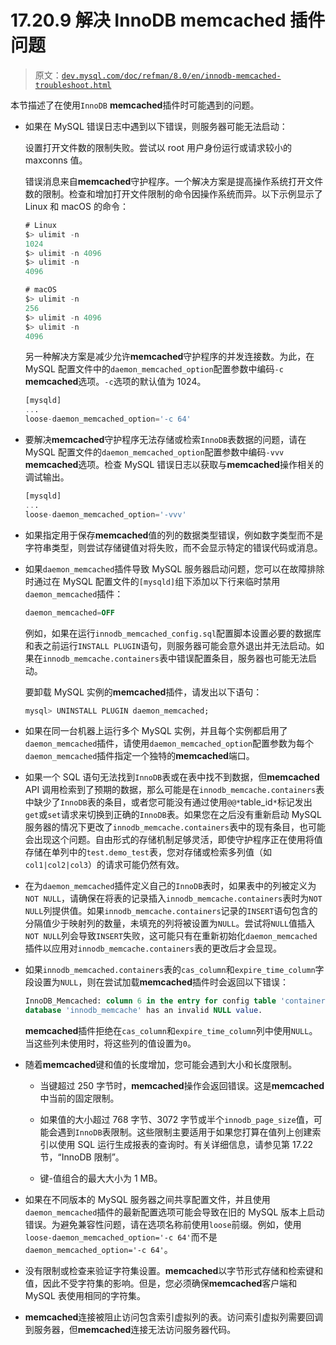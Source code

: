 # 17.20.9 解决 InnoDB memcached 插件问题

> 原文：[`dev.mysql.com/doc/refman/8.0/en/innodb-memcached-troubleshoot.html`](https://dev.mysql.com/doc/refman/8.0/en/innodb-memcached-troubleshoot.html)

本节描述了在使用`InnoDB` **memcached**插件时可能遇到的问题。

+   如果在 MySQL 错误日志中遇到以下错误，则服务器可能无法启动：

    设置打开文件数的限制失败。尝试以 root 用户身份运行或请求较小的 maxconns 值。

    错误消息来自**memcached**守护程序。一个解决方案是提高操作系统打开文件数的限制。检查和增加打开文件限制的命令因操作系统而异。以下示例显示了 Linux 和 macOS 的命令：

    ```sql
    # Linux
    $> ulimit -n
    1024
    $> ulimit -n 4096
    $> ulimit -n
    4096

    # macOS
    $> ulimit -n
    256
    $> ulimit -n 4096
    $> ulimit -n
    4096
    ```

    另一种解决方案是减少允许**memcached**守护程序的并发连接数。为此，在 MySQL 配置文件中的`daemon_memcached_option`配置参数中编码`-c` **memcached**选项。`-c`选项的默认值为 1024。

    ```sql
    [mysqld]
    ...
    loose-daemon_memcached_option='-c 64'
    ```

+   要解决**memcached**守护程序无法存储或检索`InnoDB`表数据的问题，请在 MySQL 配置文件的`daemon_memcached_option`配置参数中编码`-vvv` **memcached**选项。检查 MySQL 错误日志以获取与**memcached**操作相关的调试输出。

    ```sql
    [mysqld]
    ...
    loose-daemon_memcached_option='-vvv'
    ```

+   如果指定用于保存**memcached**值的列的数据类型错误，例如数字类型而不是字符串类型，则尝试存储键值对将失败，而不会显示特定的错误代码或消息。

+   如果`daemon_memcached`插件导致 MySQL 服务器启动问题，您可以在故障排除时通过在 MySQL 配置文件的`[mysqld]`组下添加以下行来临时禁用`daemon_memcached`插件：

    ```sql
    daemon_memcached=OFF
    ```

    例如，如果在运行`innodb_memcached_config.sql`配置脚本设置必要的数据库和表之前运行`INSTALL PLUGIN`语句，则服务器可能会意外退出并无法启动。如果在`innodb_memcache.containers`表中错误配置条目，服务器也可能无法启动。

    要卸载 MySQL 实例的**memcached**插件，请发出以下语句：

    ```sql
    mysql> UNINSTALL PLUGIN daemon_memcached;
    ```

+   如果在同一台机器上运行多个 MySQL 实例，并且每个实例都启用了`daemon_memcached`插件，请使用`daemon_memcached_option`配置参数为每个`daemon_memcached`插件指定一个独特的**memcached**端口。

+   如果一个 SQL 语句无法找到`InnoDB`表或在表中找不到数据，但**memcached** API 调用检索到了预期的数据，那么可能是在`innodb_memcache.containers`表中缺少了`InnoDB`表的条目，或者您可能没有通过使用`@@*`table_id`*`标记发出`get`或`set`请求来切换到正确的`InnoDB`表。如果您在之后没有重新启动 MySQL 服务器的情况下更改了`innodb_memcache.containers`表中的现有条目，也可能会出现这个问题。自由形式的存储机制足够灵活，即使守护程序正在使用将值存储在单列中的`test.demo_test`表，您对存储或检索多列值（如`col1|col2|col3`）的请求可能仍然有效。

+   在为`daemon_memcached`插件定义自己的`InnoDB`表时，如果表中的列被定义为`NOT NULL`，请确保在将表的记录插入`innodb_memcache.containers`表时为`NOT NULL`列提供值。如果`innodb_memcache.containers`记录的`INSERT`语句包含的分隔值少于映射列的数量，未填充的列将被设置为`NULL`。尝试将`NULL`值插入`NOT NULL`列会导致`INSERT`失败，这可能只有在重新初始化`daemon_memcached`插件以应用对`innodb_memcache.containers`表的更改后才会显现。

+   如果`innodb_memcached.containers`表的`cas_column`和`expire_time_column`字段设置为`NULL`，则在尝试加载**memcached**插件时会返回以下错误：

    ```sql
    InnoDB_Memcached: column 6 in the entry for config table 'containers' in
    database 'innodb_memcache' has an invalid NULL value.
    ```

    **memcached**插件拒绝在`cas_column`和`expire_time_column`列中使用`NULL`。当这些列未使用时，将这些列的值设置为`0`。

+   随着**memcached**键和值的长度增加，您可能会遇到大小和长度限制。

    +   当键超过 250 字节时，**memcached**操作会返回错误。这是**memcached**中当前的固定限制。

    +   如果值的大小超过 768 字节、3072 字节或半个`innodb_page_size`值，可能会遇到`InnoDB`表限制。这些限制主要适用于如果您打算在值列上创建索引以使用 SQL 运行生成报表的查询时。有关详细信息，请参见第 17.22 节，“InnoDB 限制”。

    +   键-值组合的最大大小为 1 MB。

+   如果在不同版本的 MySQL 服务器之间共享配置文件，并且使用`daemon_memcached`插件的最新配置选项可能会导致在旧的 MySQL 版本上启动错误。为避免兼容性问题，请在选项名称前使用`loose`前缀。例如，使用`loose-daemon_memcached_option='-c 64'`而不是`daemon_memcached_option='-c 64'`。

+   没有限制或检查来验证字符集设置。**memcached**以字节形式存储和检索键和值，因此不受字符集的影响。但是，您必须确保**memcached**客户端和 MySQL 表使用相同的字符集。

+   **memcached**连接被阻止访问包含索引虚拟列的表。访问索引虚拟列需要回调到服务器，但**memcached**连接无法访问服务器代码。
